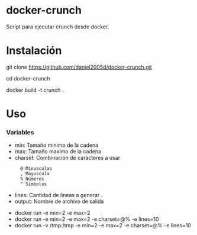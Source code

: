 # docker-crunch
Script para ejecutar crunch desde docker.

<h1>Instalación</h1>

git clone https://github.com/daniel2005d/docker-crunch.git
<p/>cd docker-crunch
<p/>docker build -t crunch .

<h1>Uso</h1>
<h3>Variables </h3>
<ul>
  <li>min: Tamaño minimo de la cadena</li>
  <li>max: Tamaño maximo  de la cadena</li>
  <li>charset: Combinación de caracteres a usar
    
      @ Minusculas
      , Mayuscula
      % Números
      ^ Simbolos
      
    
  </li>
  <li>lines: Cantidad de lineas a generar .</li>
  <li>output: Nombre de archivo de salida</li>
  </ul>
<ul>
  <li>docker run -e min=2 -e max=2</li>
  <li>docker run -e min=2 -e max=2 -e charset=@% -e lines=10</li>
  <li>docker run -v /tmp:/tmp -e min=2 -e max=2 -e charset=@% -e lines=10</li>
</ul>
